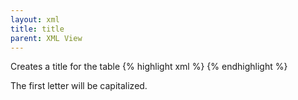 ```yaml
---
layout: xml
title: title
parent: XML View
---
```

Creates a title for the table
{% highlight xml %}
    <table>
        <title>find student</title>
{% endhighlight %}

The first letter will be capitalized.
